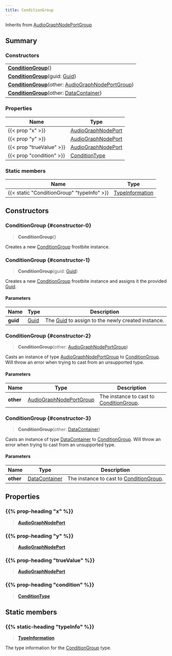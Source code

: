 ```yaml
---
title: ConditionGroup
---
```


Inherits from [AudioGraphNodePortGroup](/vext/ref/fb/audiographnodeportgroup)

## Summary

### Constructors

|  |
| --- |
| **[ConditionGroup](#constructor-0)**() |
| **[ConditionGroup](#constructor-1)**(guid: [Guid](/vext/ref/shared/type/guid)) |
| **[ConditionGroup](#constructor-2)**(other: [AudioGraphNodePortGroup](/vext/ref/fb/audiographnodeportgroup)) |
| **[ConditionGroup](#constructor-3)**(other: [DataContainer](/vext/ref/shared/type/datacontainer)) |

### Properties

| Name | Type |
| ---- | ---- |
| {{< prop "x" >}} | [AudioGraphNodePort](/vext/ref/fb/audiographnodeport) |
| {{< prop "y" >}} | [AudioGraphNodePort](/vext/ref/fb/audiographnodeport) |
| {{< prop "trueValue" >}} | [AudioGraphNodePort](/vext/ref/fb/audiographnodeport) |
| {{< prop "condition" >}} | [ConditionType](/vext/ref/fb/conditiontype) |

### Static members

| Name | Type |
| ---- | ---- |
| {{< static "ConditionGroup" "typeInfo" >}} | [TypeInformation](/vext/ref/shared/type/typeinformation) |

## Constructors

### ConditionGroup {#constructor-0}

> **ConditionGroup**()

Creates a new [ConditionGroup](/vext/ref/fb/conditiongroup) frostbite instance.

### ConditionGroup {#constructor-1}

> **ConditionGroup**(guid: [Guid](/vext/ref/shared/type/guid))

Creates a new [ConditionGroup](/vext/ref/fb/conditiongroup) frostbite instance and assigns it the provided [Guid](/vext/ref/shared/type/guid).

#### Parameters

| Name | Type | Description |
| ---- | ---- | ----------- |
| **guid** | [Guid](/vext/ref/shared/type/guid) | The [Guid](/vext/ref/shared/type/guid) to assign to the newly created instance. |

### ConditionGroup {#constructor-2}

> **ConditionGroup**(other: [AudioGraphNodePortGroup](/vext/ref/fb/audiographnodeportgroup))

Casts an instance of type [AudioGraphNodePortGroup](/vext/ref/fb/audiographnodeportgroup) to [ConditionGroup](/vext/ref/fb/conditiongroup). Will throw an error when trying to cast from an unsupported type.

#### Parameters

| Name | Type | Description |
| ---- | ---- | ----------- |
| **other** | [AudioGraphNodePortGroup](/vext/ref/fb/audiographnodeportgroup) | The instance to cast to [ConditionGroup](/vext/ref/fb/conditiongroup). |

### ConditionGroup {#constructor-3}

> **ConditionGroup**(other: [DataContainer](/vext/ref/shared/type/datacontainer))

Casts an instance of type [DataContainer](/vext/ref/shared/type/datacontainer) to [ConditionGroup](/vext/ref/fb/conditiongroup). Will throw an error when trying to cast from an unsupported type.

#### Parameters

| Name | Type | Description |
| ---- | ---- | ----------- |
| **other** | [DataContainer](/vext/ref/shared/type/datacontainer) | The instance to cast to [ConditionGroup](/vext/ref/fb/conditiongroup). |

## Properties

### {{% prop-heading "x" %}}

> **[AudioGraphNodePort](/vext/ref/fb/audiographnodeport)**

### {{% prop-heading "y" %}}

> **[AudioGraphNodePort](/vext/ref/fb/audiographnodeport)**

### {{% prop-heading "trueValue" %}}

> **[AudioGraphNodePort](/vext/ref/fb/audiographnodeport)**

### {{% prop-heading "condition" %}}

> **[ConditionType](/vext/ref/fb/conditiontype)**

## Static members

### {{% static-heading "typeInfo" %}}

> **[TypeInformation](/vext/ref/shared/type/typeinformation)**

The type information for the [ConditionGroup](/vext/ref/fb/conditiongroup) type.

